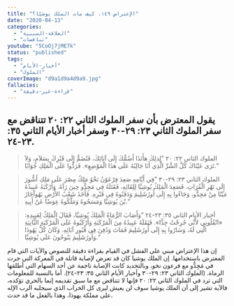 ```yaml
---
title: "الإعتراض ١٤٩، كيف مات الملك يوشيّا؟"
date: "2020-04-13"
categories:
  - "العلاقة-السببية"
  - "تناقضات"
youtube: "5CoOj7jME7k"
status: "published"
tags:
  - "أخبار-الأيام"
  - "الملوك"
coverImage: "d9a1d9a4d9a9.jpg"
fallacies:
  - "قراءة-غير-دقيقة"
---
```


## **يقول المعترض بأن سفر الملوك الثاني ٢٢: ٢٠ تتناقض مع سفر الملوك الثاني ٢٣: ٢٩-٣٠ وسفر أخبار الأيام الثاني ٣٥: ٢٣-٢٤.**

> الملوك الثاني ٢٢: ٢٠ ”لِذلِكَ هأَنَذَا أَضُمُّكَ إِلَى آبَائِكَ، فَتُضَمُّ إِلَى قَبْرِكَ بِسَلاَمٍ، وَلاَ تَرَى عَيْنَاكَ كُلَّ الشَّرِّ الَّذِي أَنَا جَالِبُهُ عَلَى هذَا الْمَوْضِعِ». فَرَدُّوا عَلَى الْمَلِكِ جَوَابًا.“

> الملوك الثاني ٢٣: ٢٩-٣٠ ”فِي أَيَّامِهِ صَعِدَ فِرْعَوْنُ نَخْوُ مَلِكُ مِصْرَ عَلَى مَلِكِ أَشُّورَ إِلَى نَهْرِ الْفُرَاتِ. فَصَعِدَ الْمَلِكُ يُوشِيَّا لِلِقَائِهِ، فَقَتَلَهُ فِي مَجِدُّو حِينَ رَآهُ. وَأَرْكَبَهُ عَبِيدُهُ مَيْتًا مِنْ مَجِدُّو، وَجَاءُوا بِهِ إِلَى أُورُشَلِيمَ وَدَفَنُوهُ فِي قَبْرِهِ. فَأَخَذَ شَعْبُ الأَرْضِ يَهُوآحَازَ بْنَ يُوشِيَّا وَمَسَحُوهُ وَمَلَّكُوهُ عِوَضًا عَنْ أَبِيهِ.“

> أخبار الأيام الثاني ٣٥: ٢٣-٢٤ ”وَأَصَابَ الرُّمَاةُ الْمَلِكَ يُوشِيَّا، فَقَالَ الْمَلِكُ لِعَبِيدِهِ: «انْقُلُونِي لأَنِّي جُرِحْتُ جِدًّا». فَنَقَلَهُ عَبِيدُهُ مِنَ الْمَرْكَبَةِ وَأَرْكَبُوهُ عَلَى الْمَرْكَبَةِ الثَّانِيَةِ الَّتِي لَهُ، وَسَارُوا بِهِ إِلَى أُورُشَلِيمَ فَمَاتَ وَدُفِنَ فِي قُبُورِ آبَائِهِ. وَكَانَ كُلُّ يَهُوذَا وَأُورُشَلِيمَ يَنُوحُونَ عَلَى يُوشِيَّا.“

إن هذا الإعتراض مبني على الفشل في القيام بقراءة دقيقة للنصوص والآيات التي قام المعترض باستخدامها. إن الملك يوشيا كان قد تعرض لإصابة قاتلة في المعركة التي جرت في مَجِدُّو مع فرعون نخو، وبالتحديد كانت الإصابة ناجمة عن أحد السهام التي أطلقها الرماة. (الملوك الثاني ٢٣: ٢٩-٣٠ وأخبار الأيام الثاني ٣٥: ٢٣-٢٤). أما بالنسبة للمعلومات التي ترد في الملوك الثاني ٢٢: ٢٠ فإنها لا تتناقض مع ما سبق تقديمه إنما بالحري تؤكده، فالآية تشير إلى أن الملك يوشيا سوف لن يعيش ليرى كل الخراب الذي سيجلبه الرب الإله على مملكة يهوذا، وهذا بالفعل ما قد حدث.
